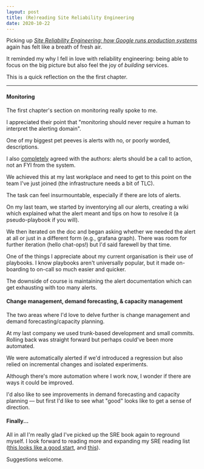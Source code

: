 ```yaml
---
layout: post
title: (Re)reading Site Reliability Engineering
date: 2020-10-22
---
```


Picking up [_Site Reliability Engineering: how Google runs production systems_](https://landing.google.com/sre/sre-book/toc/index.html) again has felt like a breath of fresh air. 

It reminded my why I fell in love with reliability engineering: being able to focus on the big picture but also feel the joy of _building_ services.

This is a quick reflection on the the first chapter.

---------------------------------

#### Monitoring

The first chapter's section on monitoring really spoke to me. 

I appreciated their point that "monitoring should never require a human to interpret the alerting domain". 

One of my biggest pet peeves is alerts with no, or poorly worded, descriptions. 

I also <ins>completely</ins> agreed with the authors: alerts should be a call to action, not an FYI from the system.

We achieved this at my last workplace and need to get to this point on the team I've just joined (the infrastructure needs a bit of TLC).

The task can feel insurmountable, especially if there are lots of alerts.

On my last team, we started by inventorying all our alerts, creating a wiki which explained what the alert meant and tips on how to resolve it (a pseudo-playbook if you will).

We then iterated on the doc and began asking whether we needed the alert at all or just in a different form (e.g., grafana graph). There was room for further iteration (hello chat-ops!) but I'd said farewell by that time.

One of the things I appreciate about my current organisation is their use of playbooks. I know playbooks aren't universally popular, but it made on-boarding to on-call so much easier and quicker. 

The downside of course is maintaining the alert documentation which can get exhausting with too many alerts.

#### Change management, demand forecasting, & capacity management

The two areas where I'd love to delve further is change management and demand forecasting/capacity planning.

At my last company we used trunk-based development and small commits. Rolling back was straight forward but perhaps could've been more automated. 

We were automatically alerted if we'd introduced a regression but also relied on incremental changes and isolated experiments.

Although there's more automation where I work now, I wonder if there are ways it could be improved.

I'd also like to see improvements in demand forecasting and capacity planning –– but first I'd like to see what "good" looks like to get a sense of direction.

#### Finally...

All in all I'm really glad I've picked up the SRE book again to reground myself. I look forward to reading more and expanding my SRE reading list ([this looks like a good start](https://github.com/dastergon/awesome-sre), and [this](https://blog.catchpoint.com/2020/02/26/20-essential-books-for-site-reliability-engineers/)). 

Suggestions welcome.